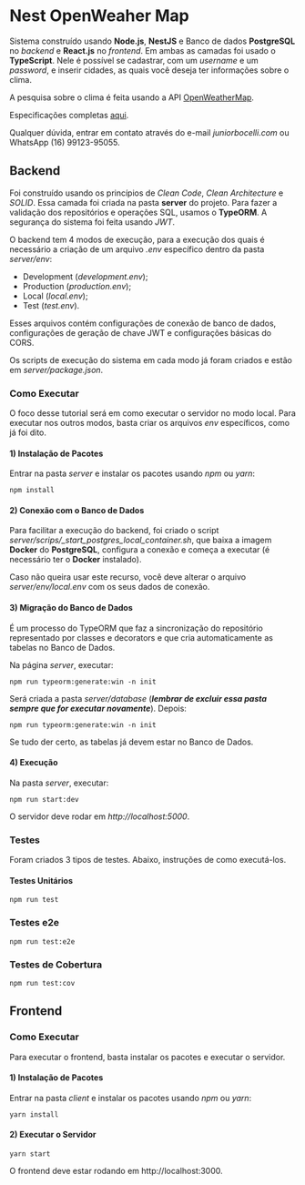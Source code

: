 # Nest OpenWeaher Map

Sistema construído usando **Node.js**, **NestJS** e Banco de dados **PostgreSQL** no _backend_ e **React.js** no _frontend_. Em ambas as camadas foi usado o **TypeScript**. Nele é possível se cadastrar, com um _username_ e um _password_, e inserir cidades, as quais você deseja ter informações sobre o clima.

A pesquisa sobre o clima é feita usando a API [OpenWeatherMap](https://openweathermap.org/).

Especificações completas [aqui](https://drive.google.com/file/d/128uHiLNQ-dhPXmtdugJKiBT-lEOjpXUc/view?usp=sharing).

Qualquer dúvida, entrar em contato através do e-mail _juniorbocelli.com_ ou WhatsApp (16) 99123-95055.

## Backend

Foi construído usando os princípios de _Clean Code_, _Clean Architecture_ e _SOLID_. Essa camada foi criada na pasta **server** do projeto. Para fazer a validação dos repositórios e operações SQL, usamos o **TypeORM**. A segurança do sistema foi feita usando _JWT_.

O backend tem 4 modos de execução, para a execução dos quais é necessário a criação de um arquivo _.env_ específico dentro da pasta _server/env_:

- Development (_development.env_);
- Production (_production.env_);
- Local (_local.env_);
- Test (_test.env_).

Esses arquivos contém configurações de conexão de banco de dados, configurações de geração de chave JWT e configurações básicas do CORS.

Os scripts de execução do sistema em cada modo já foram criados e estão em _server/package.json_.

### Como Executar

O foco desse tutorial será em como executar o servidor no modo local. Para executar nos outros modos, basta criar os arquivos _env_ específicos, como já foi dito.

#### 1) Instalação de Pacotes

Entrar na pasta _server_ e instalar os pacotes usando _npm_ ou _yarn_:

    npm install

#### 2) Conexão com o Banco de Dados

Para facilitar a execução do backend, foi criado o script _server/scrips/\_start_postgres_local_container.sh_, que baixa a imagem **Docker** do **PostgreSQL**, configura a conexão e começa a executar (é necessário ter o **Docker** instalado).

Caso não queira usar este recurso, você deve alterar o arquivo _server/env/local.env_ com os seus dados de conexão.

#### 3) Migração do Banco de Dados

É um processo do TypeORM que faz a sincronização do repositório representado por classes e decorators e que cria automaticamente as tabelas no Banco de Dados.

Na página _server_, executar:

    npm run typeorm:generate:win -n init

Será criada a pasta _server/database_ (**_lembrar de excluir essa pasta sempre que for executar novamente_**). Depois:

    npm run typeorm:generate:win -n init

Se tudo der certo, as tabelas já devem estar no Banco de Dados.

#### 4) Execução

Na pasta _server_, executar:

    npm run start:dev

O servidor deve rodar em _http://localhost:5000_.

### Testes

Foram criados 3 tipos de testes. Abaixo, instruções de como executá-los.

#### Testes Unitários

    npm run test

### Testes e2e

    npm run test:e2e

### Testes de Cobertura

    npm run test:cov

## Frontend

### Como Executar

Para executar o frontend, basta instalar os pacotes e executar o servidor.

#### 1) Instalação de Pacotes

Entrar na pasta _client_ e instalar os pacotes usando _npm_ ou _yarn_:

    yarn install

#### 2) Executar o Servidor

    yarn start

O frontend deve estar rodando em http://localhost:3000.

